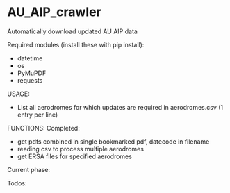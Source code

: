 # AU_AIP_crawler
Automatically download updated AU AIP data

Required modules (install these with pip install):
- datetime
- os
- PyMuPDF
- requests

USAGE:
- List all aerodromes for which updates are required in aerodromes.csv (1 entry per line)

FUNCTIONS:
Completed:
 - get pdfs combined in single bookmarked pdf, datecode in filename
 - reading csv to process multiple aerodromes
 - get ERSA files for specified aerodromes
 <!-- - generate for csv listing all charts per aerodrome per cycle, datecode in filename
 - check if source pdf already exist to save on download bandwidth
 - archive files in current... directories to archive prior to creating new files
 - compare current DAP chart dates with last cycle's chart dates and identify which charts have changed from last cycle
 - send email notifying existence of new/removed/modified DAP charts for each cycle
 - release first v1.0.0
 - made allowances for files and parameters to be stored in folder other than script root
 - release v1.0.1
 - script can run independent of location (reads cwd to find related files)
 - added counter showing filenames as they're being downloaded
 - disabled email notification due to problem with automated gmail login
 - fixed list index error when no previous files exist for an AD
 - release v1.0.2 -->

Current phase:
 
Todos:
 <!-- - add counter (current vs total) when downloading files so user has sense of progress
 - allow for checking both current and pending, or choose when running app
 - compare current ERSA pages with last cycle's pages and identify which pages have changed from last cycle
 - fix bookmarks in ERSA pages (currently always shows RDS as page 2 (based on list index))
 - improve formatting of email (especially table listing change, i.e. include html tags)
 - attach copy of changed charts to email -->
